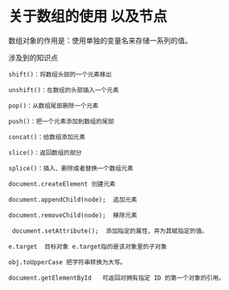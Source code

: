 # 关于数组的使用 以及节点

数组对象的作用是：使用单独的变量名来存储一系列的值。

涉及到的知识点
    
    shift()：将数组头部的一个元素移出
    
    unshift()：在数组的头部插入一个元素
    
    pop()：从数组尾部删除一个元素
    
    push()：把一个元素添加到数组的尾部
    
    concat()：给数组添加元素
    
    slice()：返回数组的部分
    
    splice()：插入、删除或者替换一个数组元素
    
    document.createElement 创建元素 
    
    document.appendChild(node);  追加元素
    
    document.removeChild(node);  移除元素
    
     document.setAttribute();  添加指定的属性，并为其赋指定的值。
    
    e.target  目标对象 e.target指的是该对象里的子对象
    
    obj.toUpperCase 把字符串转换为大写。
    
    document.getElementById   可返回对拥有指定 ID 的第一个对象的引用。
    
